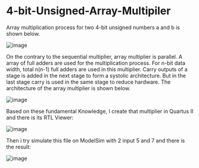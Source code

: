 # 4-bit-Unsigned-Array-Multipiler
Array multiplication process for two 4-bit unsigned numbers a and b is shown below.

![image](https://user-images.githubusercontent.com/97019009/148881908-c5b6bdef-8d44-47a5-87e2-78384f5e6854.png)

On the contrary to the sequential multiplier, array multiplier is parallel. A array of full adders are used for the multiplication process. For n-bit data width, total n(n-1) full adders are used in this multiplier. Carry outputs of a stage is added in the next stage to form a systolic architecture. But in the last stage carry is used in the same stage to reduce hardware. The architecture of the array multiplier is shown below.

![image](https://user-images.githubusercontent.com/97019009/148881957-13d4ff91-70f8-43e9-bec5-ab8b0f130f98.png)

Based on these fundamental Knowledge, I create that multiplier in Quartus II and there is its RTL Viewer:

![image](https://user-images.githubusercontent.com/97019009/148882129-c82e8f92-69d7-4b3c-868f-e72916f1fe1c.png)

Then i try simulate this file on ModelSim with 2 input 5 and 7 and there is the result:

![image](https://user-images.githubusercontent.com/97019009/148882592-6a037d3a-45f9-480f-8acc-d71058ad0d87.png)

